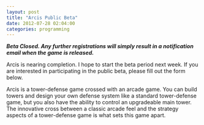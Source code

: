 ```yaml
---
layout: post
title: "Arcis Public Beta"
date: 2012-07-28 02:04:00
categories: programming
---
```

***Beta Closed.  Any further registrations will simply result in a notification email when the game is released.***

Arcis is nearing completion.  I hope to start the beta period next week.  If you are interested in participating in the public beta, please fill out the form below.

Arcis is a tower-defense game crossed with an arcade game.  You can build towers and design your own defense system like a standard tower-defense game, but you also have the ability to control an upgradeable main tower.  The innovative cross between a classic arcade feel and the strategy aspects of a tower-defense game is what sets this game apart.
